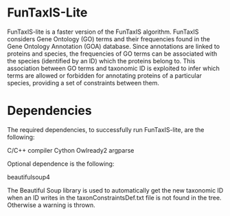 # FunTaxIS-Lite
FunTaxIS-lite is a faster version of the FunTaxIS algorithm. FunTaxIS considers Gene Ontology (GO) terms and their frequencies found in the Gene Ontology Annotation (GOA) database. Since annotations are linked to proteins and species, the frequencies of GO terms can be associated with the species (identified by an ID) which the proteins belong to. This association between GO terms and taxonomic ID is exploited to infer which terms are allowed or forbidden for annotating proteins of a particular species, providing a set of constraints between them.
# Dependencies
The required dependencies, to successfully run FunTaxIS-lite, are the following:

C/C++ compiler
Cython
Owlready2
argparse

Optional dependence is the following:

beautifulsoup4

The Beautiful Soup library is used to automatically get the new taxonomic ID when an ID writes in the taxonConstraintsDef.txt file is not found in the tree. Otherwise a warning is thrown.
